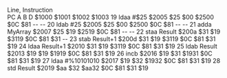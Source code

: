 Line, Instruction	
                  PC	   A	 B	 D	  $1000	$1001	$1002	$1003
19  ldaa #$25	    $2005	$25	$00	$2500	$0C	  $81	  --	  --
20  ldab #25	    $2005	$25	$00	$2500	$0C 	$81	  --  	--
21	adda MyArray	$2007	$25	$19	$2519	$0C 	$81	  --	  --
22	staa Result	  $200a	$31	$19	$3119	$0C	  $81	  $31	  --
23	stab Result+1	$200d	$31	$19	$3119	$0C	  $81	  $31	$19
24	ldaa Result+1	$2010	$31	$19	$3119	$0C 	$81	  $31	$19
25	ldab Result	  $2013	$19	$19	$1919	$0C	  $81	  $31	$19
26	incb	        $2016	$19	$31	$1931	$0C 	$81	  $31	$19
27	ldaa #%10101010	$2017	$19	$32	$1932	$0C	$81	  $31	$19
28	std Result	  $2019	$aa	$32	$aa32	$0C	$81	    $31	$19

